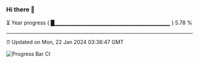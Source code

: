 ### Hi there 👋

⏳ Year progress { █▁▁▁▁▁▁▁▁▁▁▁▁▁▁▁▁▁▁▁▁▁▁▁▁▁▁▁▁▁ } 5.78 %

---

⏰ Updated on Mon, 22 Jan 2024 03:36:47 GMT

![Progress Bar CI](https://github.com/IshwaranRudhara/GIT-ACTION/workflows/Progress%20Bar%20CI/badge.svg)
